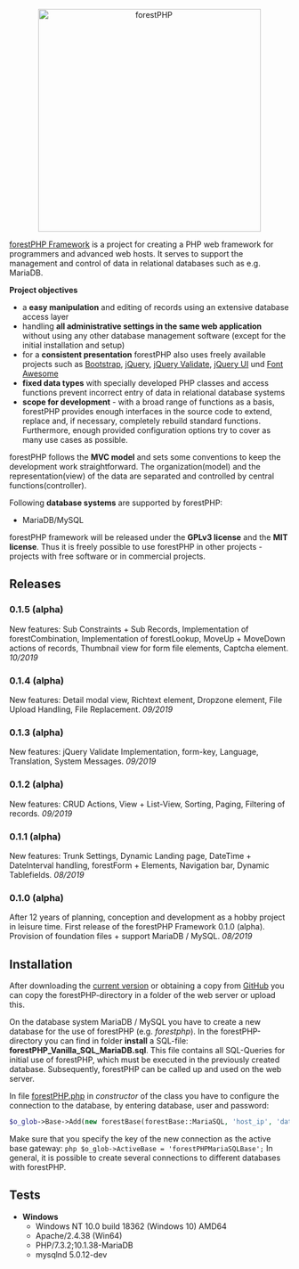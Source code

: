 <p align="center">
  <a href="https://forestphp.de/" target="_blank" >
    <img alt="forestPHP" src="https://forestphp.de/images/forestPHP.png" width="400" />
  </a>
</p>

[forestPHP Framework](https://forestphp.de) is a project for creating a PHP web framework for programmers and advanced web hosts. It serves to support the management and control of data in relational databases such as e.g. MariaDB.

**Project objectives**

* a **easy manipulation** and editing of records using an extensive database access layer
* handling **all administrative settings in the same web application** without using any other database management software (except for the initial installation and setup)
* for a **consistent presentation** forestPHP also uses freely available projects such as [Bootstrap](https://getbootstrap.com/), [jQuery](https://jquery.com/), [jQuery Validate](https://jqueryvalidation.org/), [jQuery UI](https://jqueryui.com/) und [Font Awesome](https://fontawesome.com/)
* **fixed data types** with specially developed PHP classes and access functions prevent incorrect entry of data in relational database systems
* **scope for development** - with a broad range of functions as a basis, forestPHP provides enough interfaces in the source code to extend, replace and, if necessary, completely rebuild standard functions. Furthermore, enough provided configuration options try to cover as many use cases as possible.

forestPHP follows the **MVC model** and sets some conventions to keep the development work straightforward. The organization(model) and the representation(view) of the data are separated and controlled by central functions(controller).

Following **database systems** are supported by forestPHP:

* MariaDB/MySQL

forestPHP framework will be released under the **GPLv3 license** and the **MIT license**. Thus it is freely possible to use forestPHP in other projects - projects with free software or in commercial projects.

## Releases

### 0.1.5 (alpha)
New features: Sub Constraints + Sub Records, Implementation of forestCombination, Implementation of forestLookup, MoveUp + MoveDown actions of records, Thumbnail view for form file elements, Captcha element. *10/2019*

### 0.1.4 (alpha)
New features: Detail modal view, Richtext element, Dropzone element, File Upload Handling, File Replacement. *09/2019*

### 0.1.3 (alpha)
New features: jQuery Validate Implementation, form-key, Language, Translation, System Messages. *09/2019*

### 0.1.2 (alpha)
New features: CRUD Actions, View + List-View, Sorting, Paging, Filtering of records. *09/2019*

### 0.1.1 (alpha)
New features: Trunk Settings, Dynamic Landing page, DateTime + DateInterval handling, forestForm + Elements, Navigation bar, Dynamic Tablefields. *08/2019*

### 0.1.0 (alpha)
After 12 years of planning, conception and development as a hobby project in leisure time. First release of the forestPHP Framework 0.1.0 (alpha). Provision of foundation files + support MariaDB / MySQL. *08/2019*

## Installation

After downloading the [current version](https://forestphp.de/index.html#download) or obtaining a copy from [GitHub](https://github.com/ReneArentz/forestphp) you can copy the forestPHP-directory in a folder of the web server or upload this.

On the database system MariaDB / MySQL you have to create a new database for the use of forestPHP (e.g. *forestphp*). In the forestPHP-directory you can find in folder **install** a SQL-file: **forestPHP_Vanilla_SQL_MariaDB.sql**. This file contains all SQL-Queries for initial use of forestPHP, which must be executed in the previously created database. Subsequently, forestPHP can be called up and used on the web server.

In file [forestPHP.php](https://forestphp.de/docu/0_1_0/en/docu.html#forestPHP) in *constructor* of the class you have to configure the connection to the database, by entering database, user and password:

``` php
$o_glob->Base->Add(new forestBase(forestBase::MariaSQL, 'host_ip', 'database', 'db_user', 'db_pw'), 'forestPHPMariaSQLBase');
```
Make sure that you specify the key of the new connection as the active base gateway: `php $o_glob->ActiveBase = 'forestPHPMariaSQLBase';`
In general, it is possible to create several connections to different databases with forestPHP. 

## Tests

* **Windows**
	* Windows NT 10.0 build 18362 (Windows 10) AMD64
	* Apache/2.4.38 (Win64)
	* PHP/7.3.2;10.1.38-MariaDB
	* mysqlnd 5.0.12-dev
